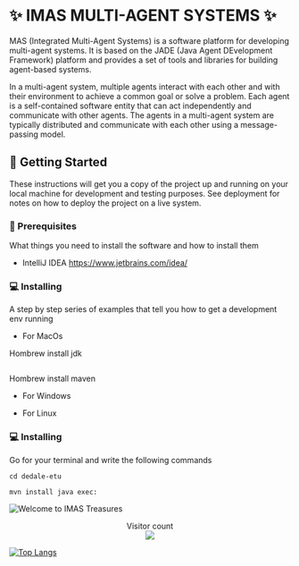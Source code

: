 # ✨ IMAS MULTI-AGENT SYSTEMS ✨

MAS (Integrated Multi-Agent Systems) is a software platform for developing multi-agent systems. It is based on the JADE (Java Agent DEvelopment Framework) platform and provides a set of tools and libraries for building agent-based systems.

In a multi-agent system, multiple agents interact with each other and with their environment to achieve a common goal or solve a problem. Each agent is a self-contained software entity that can act independently and communicate with other agents. The agents in a multi-agent system are typically distributed and communicate with each other using a message-passing model.



## 🚀 Getting Started

These instructions will get you a copy of the project up and running on your local machine for development and testing purposes. See deployment for notes on how to deploy the project on a live system.

### 🌱 Prerequisites

What things you need to install the software and how to install them

- IntelliJ IDEA https://www.jetbrains.com/idea/


### 💻 Installing

A step by step series of examples that tell you how to get a development env running

- For MacOs


Hombrew install jdk
```
```
Hombrew install maven


- For Windows

- For Linux

### 💻 Installing
Go for your terminal and write the following commands

```
cd dedale-etu
```

```
mvn install java exec:
```

<img src="https://raw.githubusercontent.com/sagar-viradiya/sagar-viradiya/master/resources/banner.png" alt="Welcome to IMAS Treasures">

<p align="center"> 
  Visitor count<br>
  <img src="https://profile-counter.glitch.me/sagar-viradiya/count.svg" />
</p>




[![Top Langs](https://github-readme-stats.vercel.app/api/top-langs/?username=anuraghazra&layout=compact)](https://github.com/anuraghazra/github-readme-stats)

